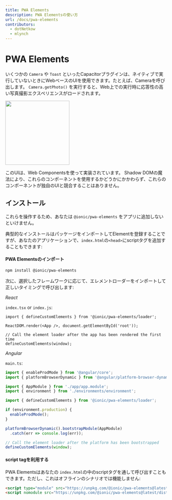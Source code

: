 ```yaml
---
title: PWA Elements
description: PWA Elementsの使い方
url: /docs/pwa-elements
contributors:
  - dotNetkow
  - mlynch
---
```


# PWA Elements

<p class="intro">いくつかの <code>Camera</code> や <code>Toast</code> といったCapacitorプラグインは、ネイティブで実行していないときにWebベースのUIを使用できます。たとえば、Cameraを呼び出します。 <code>Camera.getPhoto()</code> を実行すると、Web上での実行時に応答性の高い写真撮影エクスペリエンスがロードされます。</p>

<img src="/assets/img/docs/pwa-elements.png" style="height: 200px" />

このUIは、Web Componentsを使って実装されています。
Shadow DOMの魔法により、これらのコンポーネントを使用するかどうかにかかわらず、これらのコンポーネントが独自のUIと競合することはありません。

## インストール

これらを操作するため、あなたは `@ionic/pwa-elements` をアプリに追加しないといけません。

典型的なインストールはパッケージをインポートしてElementを登録することですが、あなたのアプリケーションで、`index.html`の`<head>`にscriptタグを追加することもできます:

#### PWA Elementsのインポート

```bash
npm install @ionic/pwa-elements
```

次に、選択したフレームワークに応じて、エレメントローダーをインポートして正しいタイミングで呼び出します:

_React_

`index.tsx` or `index.js`:

```tsx
import { defineCustomElements } from '@ionic/pwa-elements/loader';

ReactDOM.render(<App />, document.getElementById('root'));

// Call the element loader after the app has been rendered the first time
defineCustomElements(window);
```

_Angular_

`main.ts`:

```typescript
import { enableProdMode } from '@angular/core';
import { platformBrowserDynamic } from '@angular/platform-browser-dynamic';

import { AppModule } from './app/app.module';
import { environment } from './environments/environment';

import { defineCustomElements } from '@ionic/pwa-elements/loader';

if (environment.production) {
  enableProdMode();
}

platformBrowserDynamic().bootstrapModule(AppModule)
  .catch(err => console.log(err));

// Call the element loader after the platform has been bootstrapped
defineCustomElements(window);
```

#### script tagを利用する

PWA Elementsはあなたの `index.html`の中のscriptタグを通して呼び出すこともできます。ただし、これはオフラインのシナリオでは機能しません:

```html
<script type="module" src="https://unpkg.com/@ionic/pwa-elements@latest/dist/ionicpwaelements/ionicpwaelements.esm.js"></script>
<script nomodule src="https://unpkg.com/@ionic/pwa-elements@latest/dist/ionicpwaelements/ionicpwaelements.js"></script>
```
